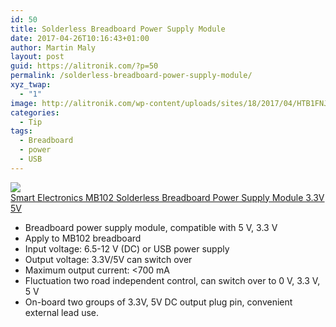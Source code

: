 ```yaml
---
id: 50
title: Solderless Breadboard Power Supply Module
date: 2017-04-26T10:16:43+01:00
author: Martin Maly
layout: post
guid: https://alitronik.com/?p=50
permalink: /solderless-breadboard-power-supply-module/
xyz_twap:
  - "1"
image: http://alitronik.com/wp-content/uploads/sites/18/2017/04/HTB1FNJkQXXXXXXMXVXXq6xXFXXXV.jpg
categories:
  - Tip
tags:
  - Breadboard
  - power
  - USB
---
```

<a href="http://s.click.aliexpress.com/e/bEEYnyJ" target="_parent"><img src="//ae01.alicdn.com/kf/HTB1_N.kOFXXXXcfapXXq6xXFXXXx/Smart-Electronics-font-b-MB102-b-font-font-b-MB-102-b-font-font-b-Solderless.jpg_220x220.jpg" /><span style="display: block;">Smart Electronics MB102 Solderless Breadboard Power Supply Module 3.3V 5V</span></a>

  * Breadboard power supply module, compatible with 5 V, 3.3 V
  * Apply to MB102 breadboard
  * Input voltage: 6.5-12 V (DC) or USB power supply
  * Output voltage: 3.3V/5V can switch over
  * Maximum output current: <700 mA
  * Fluctuation two road independent control, can switch over to 0 V, 3.3 V, 5 V
  * On-board two groups of 3.3V, 5V DC output plug pin, convenient external lead use.